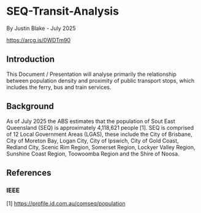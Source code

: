 # SEQ-Transit-Analysis

By Justin Blake - July 2025

https://arcg.is/0WDTm90

## Introduction

This Document / Presentation will analyse primarily the relationship between population density and proximity of public transport stops, which includes the ferry, bus and train services.

## Background

As of July 2025 the ABS estimates that the population of Sout East Queensland (SEQ) is approximately 4,118,621 people [1]. SEQ is comprised of 12 Local Government Areas (LGAS), these include the City of Brisbane, City of Moreton Bay, Logan City, City of Ipswich, City of Gold Coast, Redland City, Scenic Rim Region, Somerset Region, Lockyer Valley Region, Sunshine Coast Region, Toowoomba Region and the Shire of Noosa.

## References
### IEEE

[1] https://profile.id.com.au/comseq/population
